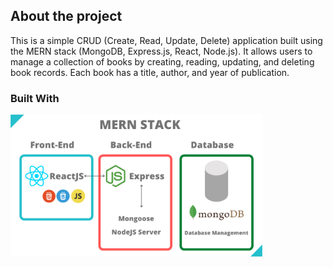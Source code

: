 ## About the project

This is a simple CRUD (Create, Read, Update, Delete) application built using the MERN stack (MongoDB, Express.js, React, Node.js). It allows users to manage a collection of books by creating, reading, updating, and deleting book records. Each book has a title, author, and year of publication.

### Built With

<img src="https://raw.githubusercontent.com/Brunno-DaSilva/MERN-STEP-BY-STEP/master/images/MERN.png" width="80%" >

